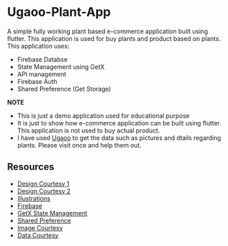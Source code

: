 # Ugaoo-Plant-App

A simple fully working plant based e-commerce application built using flutter. This application is used for buy plants and product based on plants. 
This application uses: 
- Firebase Databse
- State Management using GetX
- API management 
- Firebase Auth
- Shared Preference (Get Storage)

**NOTE**
- This is just a demo application used for educational purpose
- It is just to show how e-commerce application can be built using flutter. This application is not used to buy actual product. 
- I have used [Ugaoo](https://www.ugaoo.com/) to get the data such as pictures and dtails regarding plants. Please visit once and help them out. 

## Resources
- [Design Courtesy 1](https://www.behance.net/gallery/112245565/Grow-It-Plant-Care-APP?tracking_source=search_projects_recommended%7Cplant%20app)
- [Design Courtesy 2](https://www.behance.net/gallery/113353739/UIUX-Plantify-App?tracking_source=search_projects_recommended%7Cplant%20app)
- [Illustrations](https://storyset.com/)
- [Firebase](https://console.firebase.google.com)
- [GetX State Management](https://pub.dev/packages/get)
- [Shared Preference](https://pub.dev/packages/get_storage)
- [Image Courtesy](https://www.ugaoo.com/)
- [Data Courtesy](https://www.ugaoo.com/)
